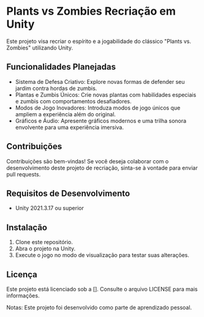 # Plants vs Zombies Recriação em Unity
Este projeto visa recriar o espírito e a jogabilidade do clássico "Plants vs. Zombies" utilizando Unity.

## Funcionalidades Planejadas
* Sistema de Defesa Criativo: Explore novas formas de defender seu jardim contra hordas de zumbis.
* Plantas e Zumbis Únicos: Crie novas plantas com habilidades especiais e zumbis com comportamentos desafiadores.
* Modos de Jogo Inovadores: Introduza modos de jogo únicos que ampliem a experiência além do original.
* Gráficos e Áudio: Apresente gráficos modernos e uma trilha sonora envolvente para uma experiência imersiva.

## Contribuições
Contribuições são bem-vindas! Se você deseja colaborar com o desenvolvimento deste projeto de recriação, sinta-se à vontade para enviar pull requests.

## Requisitos de Desenvolvimento
* Unity 2021.3.17 ou superior

## Instalação
1. Clone este repositório.
2. Abra o projeto na Unity.
3. Execute o jogo no modo de visualização para testar suas alterações.

## Licença
Este projeto está licenciado sob a []. Consulte o arquivo LICENSE para mais informações.

Notas:
Este projeto foi desenvolvido como parte de aprendizado pessoal.
